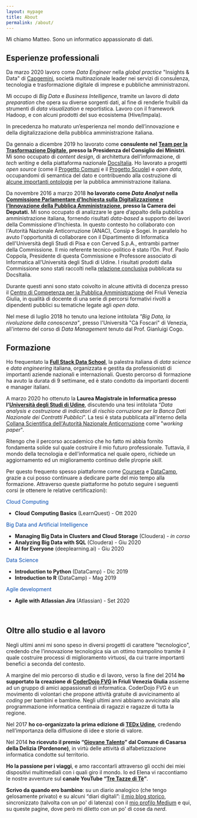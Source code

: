 ```yaml
---
layout: mypage
title: About
permalink: /about/
---
```


Mi chiamo Matteo. Sono un informatico appassionato di dati.
<br>

Esperienze professionali
---------------------------
Da marzo 2020 lavoro come _Data Engineer_ nella _global practice_ "Insights & Data" di [Capgemini][Capgemini], società multinazionale leader nei servizi di consulenza, tecnologia e trasformazione digitale di imprese e pubbliche amministrazoni.

Mi occupo di _Big Data_ e _Business Intelligence_, tramite un lavoro di _data preparation_ che opera su diverse sorgenti dati, al fine di renderle fruibili da strumenti di _data visualization_ e reportistica. Lavoro con il framework Hadoop, e con alcuni prodotti del suo ecosistema (Hive/Impala).

In precedenza ho maturato un’esperienza nel mondo dell’innovazione e della digitalizzazione della pubblica amministrazione italiana.

Da gennaio a dicembre 2019 ho lavorato come **consulente nel [Team per la Trasformazione Digitale][teamdigitalelink], presso la Presidenza del Consiglio dei Ministri**. Mi sono occupato di _content design_, di architettura dell’informazione, di _tech writing_ e della piattaforma nazionale [DocsItalia][docsitalialink]. Ho lavorato a progetti _open source_ (come il [Progetto Comuni][ProgettoComuni] e il [Progetto Scuole][ProgettoScuole]) e _open data_, occupandomi di semantica del dato e contribuendo alla costruzione di [alcune importanti ontologie][OntoPiALink] per la pubblica amministrazione italiana.

Da novembre 2016 a marzo 2018 **ho lavorato come _Data Analyst_ nella [Commissione Parlamentare d’Inchiesta sulla Digitalizzazione e l’Innovazione della Pubblica Amministrazione][commissionedigitalelink], presso la Camera dei Deputati.** Mi sono occupato di analizzare le gare d’appalto della pubblica amministrazione italiana, fornendo risultati _data-based_ a supporto dei lavori della Commissione d'Inchiesta. In questo contesto ho collaborato con l'Autorità Nazionale Anticorruzione (ANAC), Consip e Sogei. In parallelo ho avuto l'opportunità di collaborare con il Dipartimento di Informatica dell'Università degli Studi di Pisa e con Cerved S.p.A., entrambi partner della Commissione. Il mio referente tecnico-politico è stato l’On. Prof. Paolo Coppola, Presidente di questa Commissione e Professore associato di Informatica all'Università degli Studi di Udine. I risultati prodotti dalla Commissione sono stati raccolti nella [relazione conclusiva][RelazioneCommissione] pubblicata su DocsItalia.

Durante questi anni sono stato coivolto in alcune attività di docenza presso il [Centro di Competenza per la Pubblica Amministrazione][ComPALink] del Friuli Venezia Giulia, in qualità di docente di una serie di percorsi formativi rivolti a dipendenti pubblici su tematiche legate agli _open data_.

Nel mese di luglio 2018 ho tenuto una lezione intitolata _"Big Data, la rivoluzione della conoscenza"_, presso l'Università "Cà Foscari" di Venezia, all'interno del corso di _Data Management_ tenuto dal Prof. Gianluigi Cogo.
<br>

Formazione
---------------------------
Ho frequentato la **[Full Stack Data School][fsds]**, la palestra italiana di _data science_ e _data engineering_ italiana, organizzata e gestita da professionisti di importanti aziende nazionali e internazionali. Questo percorso di formazione ha avuto la durata di 9 settimane, ed è stato condotto da importanti docenti e manager italiani.

A marzo 2020 ho ottenuto la **Laurea Magistrale in Informatica presso l'[Università degli Studi di Udine][informaticauniudlink]**, discutendo una tesi intitolata “_Data analysis e costruzione di indicatori di rischio corruzione per la Banca Dati Nazionale dei Contratti Pubblici_”. La tesi è stata pubblicata all'interno della [Collana Scientifica dell'Autorità Nazionale Anticorruzione][collanascientificaAnac] come "_working paper_".

Ritengo che il percorso accademico che ho fatto mi abbia fornito fondamenta solide sul quale costruire il mio futuro professionale. Tuttavia, il mondo della tecnologia e dell'informatica nel quale opero, richiede un aggiornamento ed un miglioramento continuo delle p\roprie _skill_.

Per questo frequento spesso piattaforme come [Coursera][CourseraLink] e [DataCamp][DataCampLink], grazie a cui posso continuare a dedicare parte del mio tempo alla formazione. Attraverso queste piattaforme ho potuto seguire i seguenti corsi (e ottenere le relative certificazioni):

<font color="#0049B0">Cloud Computing</font>
- **Cloud Computing Basics** (LearnQuest) - Ott 2020

<font color="#0049B0">Big Data and Artificial Intelligence</font>
- **Managing Big Data in Clusters and Cloud Storage** (Cloudera) - *in corso*
- **Analyzing Big Data with SQL** (Cloudera) - Giu 2020
- **AI for Everyone** (deeplearning.ai) - Giu 2020

<font color="#0049B0">Data Science</font>
- **Introduction to Python** (DataCamp) - Dic 2019
- **Introduction to R** (DataCamp) - Mag 2019

<font color="#0049B0">Agile development</font>
- **Agile with Atlassian Jira** (Atlassian) - Set 2020
<br>

Oltre allo studio e al lavoro
---------------------------
Negli ultimi anni mi sono speso in diversi progetti di carattere "tecnologico", credendo che l’innovazione tecnologica sia un ottimo trampolino tramite il quale costruire processi di miglioramento virtuosi, da cui trarre importanti benefici a seconda del contesto.

A margine del mio percorso di studio e di lavoro, verso la fine del 2014 **ho supportato la creazione di [CoderDojo FVG][coderdojolink] in Friuli Venezia Giulia** assieme ad un gruppo di amici appassionati di informatica. CoderDojo FVG è un movimento di volontari che propone attività gratuite di avvicinamento al _coding_ per bambini e bambine. Negli ultimi anni abbiamo avvicinato alla programmazione informatica centinaia di ragazzi e ragazze di tutta la regione.

Nel 2017 **ho co-organizzato la prima edizione di [TEDx Udine][tedxudinelink]**, credendo nell’importanza della diffusione di idee e storie di valore.

Nel 2014 **ho ricevuto il premio “[Giovane Talento][giovanetalentolink]” dal Comune di Casarsa della Delizia (Pordenone)**, in virtù delle attività di alfabetizzazione informatica condotte sul territorio.

**Ho la passione per i viaggi**, e amo raccontarli attraverso gli occhi dei miei dispositivi multimediali con i quali giro il mondo. Io ed Elena vi raccontiamo le nostre avventure sul **canale YouTube “[Tre Tazze di Tè][tretazzeditelink]”**.

**Scrivo da quando ero bambino**: su un diario analogico (che tengo gelosamente privato) e su alcuni “diari digitali”: [il mio blog storico][matteotroialink], sincronizzato (talvolta con un po' di latenza) con il [mio profilo Medium][Mediumlink] e qui, su queste pagine, dove però mi diletto con un po' di cose da _nerd_.

[collanascientificaAnac]: http://www.anticorruzione.it/portal/public/classic/Attivitadocumentazione/Pubblicazioni/Collanascientifica
[fsds]: https://www.fullstackdata.school/
[Mediumlink]: https://medium.com/@matteotr
[matteotroialink]: http://www.matteotroia.it
[informaticauniudlink]: https://www.dmif.uniud.it/
[teamdigitalelink]: https://teamdigitale.governo.it/
[commissionedigitalelink]: https://www.camera.it/leg17/436?shadow_organo_parlamentare=2708
[RelazioneCommissione]: https://docs.italia.it/italia/relazioni-commissioni-parlamentari/relazionecommissionedigitale-docs/it/bozza/index.html
[CourseraLink]: https://www.coursera.org/
[DataCampLink]: https://www.datacamp.com/
[coderdojolink]: http://www.coderdojofvg.it
[tedxudinelink]: http://www.tedxudine.com
[giovanetalentolink]: https://procasarsa.org/articoli/cittadino-dellanno-humanitas-giovane-talento-premi-a-bagnarol-troia-e-sas-casarsa/
[tretazzeditelink]: https://www.youtube.com/channel/UCukRWZLKAVGU8wesojESTzg
[docsitalialink]: https://docs.italia.it/che-cos-e-docs-italia/
[Capgemini]: https://www.capgemini.com/it-it/
[ComPALink]: https://compa.fvg.it/
[ProgettoScuole]: https://designers.italia.it/kit/scuole/
[ProgettoComuni]: https://designers.italia.it/kit/comuni/
[OntoPiALink]: https://github.com/italia/daf-ontologie-vocabolari-controllati
[CapgeminiOffice]: https://www.capgemini.com/contact-us/
